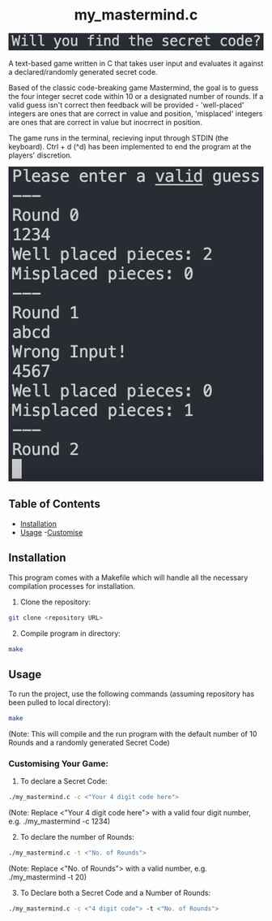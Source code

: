 # <h1 align="center" >my_mastermind.c</h1>

![Alt Text - "Will you find the secret code?" The opening line of the game](./screenshots/Screenshot_1.png)

A text-based game written in C that takes user input and evaluates it against a declared/randomly generated secret code. 

Based of the classic code-breaking game Mastermind, the goal is to guess the four integer secret code within 10 or a designated number of rounds. If a valid guess isn't correct then feedback will be provided - 'well-placed' integers are ones that are correct in value and position, 'misplaced' integers are ones that are correct in value but inocrrect in position.

The game runs in the terminal, recieving input through STDIN (the keyboard). Ctrl + d (^d) has been implemented to end the program at the players' discretion. 

![Alt Text - A screenshot of the game running, specifically the text prompts in the terminal](./screenshots/Screenshot_2.png)

## Table of Contents
- [Installation](#installation)
- [Usage](#usage)
    -[Customise](#customising-your-game)

## Installation

This program comes with a Makefile which will handle all the necessary compilation processes for installation.

1. Clone the repository:
```bash
git clone <repository URL>
```

2. Compile program in directory:
```bash
make
```

## Usage

To run the project, use the following commands (assuming repository has been pulled to local directory):

```bash
make
```
(Note: This will compile and the run program with the default number of 10 Rounds and a randomly generated Secret Code)

### Customising Your Game:

1. To declare a Secret Code:

```bash
./my_mastermind.c -c <"Your 4 digit code here">
```
(Note: Replace <"Your 4 digit code here"> with a valid four digit number, e.g. ./my_mastermind -c 1234)


2. To declare the number of Rounds:

```bash
./my_mastermind.c -t <"No. of Rounds">
```

(Note: Replace <"No. of Rounds"> with a valid number, e.g. ./my_mastermind -t 20)


3. To Declare both a Secret Code and a Number of Rounds:

```bash
./my_mastermind.c -c <"4 digit code"> -t <"No. of Rounds">
```